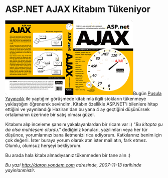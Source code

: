 # ASP.NET AJAX Kitabım Tükeniyor 

![](media/ASP_NET_AJAX_Kitabim_Tukeniyor/ajax.gif)Bugün [Pusula
Yayıncılık](http://www.pusula.com) ile yaptığım görüşmede kitabımla
ilgili stokların tükenmeye yaklaştığını öğrenerek sevindim. Kitabın
özellikle ASP.NET'i bilenlere hitap ettiğini ve yayınlandığı Haziran'dan
bu yana 4 ay geçtiğini düşünürsek ortalamanın üzerinde bir satış olması
güzel.

Kitabımı alıp inceleme şansını yakalayanlardan bir ricam var :) *"Bu
kitapta şu da olsa muhteşem olurdu."* dediğiniz konuları, yazılımları
veya her tür düşünce, yorumlarınızı bana iletmenizi rica ediyorum.
Katkılarınız benim için çok değerli. İster buraya yorum olarak atın
ister mail atın, fark etmez. Olumlu, olumsuz herşeyi bekliyorum.

Bu arada hala kitabı almadıysanız tükenmeden bir tane alın :)


*Bu yazi http://daron.yondem.com adresinde, 2007-11-13 tarihinde yayinlanmistir.*